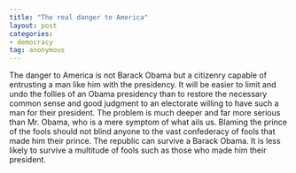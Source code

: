 ```yaml
---
title: "The real danger to America"
layout: post
categories:
- democracy
tag: anonymous
---
```


The danger to America is not Barack Obama but a citizenry capable of entrusting a man like him with the presidency. It will be easier to limit and undo the follies of an Obama presidency than to restore the necessary common sense and good judgment to an electorate willing to have such a man for their president. The problem is much deeper and far more serious than Mr. Obama, who is a mere symptom of what ails us. Blaming the prince of the fools should not blind anyone to the vast confederacy of fools that made him their prince. The republic can survive a Barack Obama. It is less likely to survive a multitude of fools such as those who made him their president.